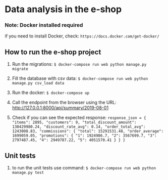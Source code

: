 # Data analysis in the e-shop

### Note: Docker installed required
if you need to install Docker, check: 
`https://docs.docker.com/get-docker/` 

## How to run the e-shop project

1. Run the migrations:
`$ docker-compose run web python manage.py migrate`

2. Fill the database with csv data:
`$ docker-compose run web python manage.py csv_load data`

3. Run the docker:
`$ docker-compose up`

4. Call the endpoint from the browser using the URL:
http://127.0.0.1:8000/api/summary/2019-08-01

5. Check if you can see the expected response:
`response_json = {
    "items": 2895,
    "customers": 9,
    "total_discount_amount": 130429980.24,
    "discount_rate_avg": 0.14,
    "order_total_avg": 1243008.83,
    "commissions": {
        "total": 15291531.48,
        "order_average": 1699059.05,
        "promotions": {
            "1": 1924986.7,
            "2": 3567699.7,
            "3": 2797487.45,
            "4": 2949787.22,
            "5": 4051570.41
        }
    }
}`

## Unit tests
1. to run the unit tests use command:
`$ docker-compose run web python manage.py test`
